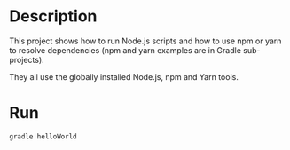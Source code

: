 # Description

This project shows how to run Node.js scripts and how to use npm or yarn to resolve dependencies
(npm and yarn examples are in Gradle sub-projects).

They all use the globally installed Node.js, npm and Yarn tools.

# Run

```bash
gradle helloWorld
```
